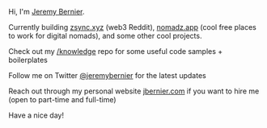 Hi, I'm [Jeremy Bernier](https://www.jbernier.com/).

Currently building [zsync.xyz](https://zsync.xyz/) (web3 Reddit), [nomadz.app](https://nomadz.app/) (cool free places to work for digital nomads), and some other cool projects.

Check out my [/knowledge](https://github.com/JeremyBernier/knowledge) repo for some useful code samples + boilerplates

Follow me on Twitter [@jeremybernier](https://twitter.com/jeremybernier) for the latest updates

Reach out through my personal website [jbernier.com](https://www.jbernier.com/) if you want to hire me (open to part-time and full-time)

Have a nice day!

<!-- - 👋 Hi, I’m @JeremyBernier
- 👀 I’m interested in ...
- 🌱 I’m currently learning ...
- 💞️ I’m looking to collaborate on ...
- 📫 How to reach me ... -->

<!---
JeremyBernier/JeremyBernier is a ✨ special ✨ repository because its `README.md` (this file) appears on your GitHub profile.
You can click the Preview link to take a look at your changes.
--->

